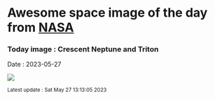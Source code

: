 
# Awesome space image of the day from [NASA](https://api.nasa.gov/)

### Today image : Crescent Neptune and Triton
Date : 2023-05-27

![](https://apod.nasa.gov/apod/image/2305/neptunetriton_voyager_960.jpg)

<small>Latest update : Sat May 27 13:13:05 2023</small>
        